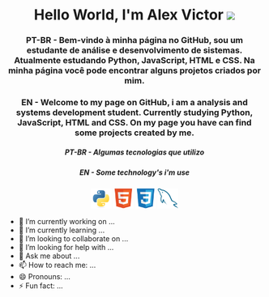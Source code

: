 <h1 align="center">Hello World, I'm Alex Victor <img src="https://raw.githubusercontent.com/kaueMarques/kaueMarques/master/hi.gif" width="30px"></h1>

<h3 align="center">
                   PT-BR - Bem-vindo à minha página no GitHub, sou um estudante de análise e desenvolvimento de sistemas. Atualmente estudando Python, JavaScript, HTML e CSS.
                    Na minha página você pode encontrar alguns projetos criados por mim.
</h3>
<h3 align="center">
                   EN - Welcome to my page on GitHub, i am a analysis and systems development student. Currently studying Python, JavaScript, HTML and CSS. 
                    On my page you have can find some projects created by me.
</h3>

  <h5 align="center">PT-BR - Algumas tecnologias que utilizo</h5>
  <h5 align="center">EN - Some technology's i'm use</h5>

<p align="center">
  <img src="https://raw.githubusercontent.com/devicons/devicon/master/icons/python/python-original.svg" alt="Python 3"  width="40" height="40"/>
  <img src="https://raw.githubusercontent.com/devicons/devicon/master/icons/html5/html5-original.svg" alt="HTML 5"  width="40" height="40"/>
  <img src="https://raw.githubusercontent.com/devicons/devicon/master/icons/css3/css3-original.svg" alt="CSS3"  width="40" height="40"/>
  <img src="https://raw.githubusercontent.com/devicons/devicon/master/icons/mysql/mysql-original.svg" alt="MySQL"  width="40" height="40"/>
</p>

- 🔭 I’m currently working on ...
- 🌱 I’m currently learning ...
- 👯 I’m looking to collaborate on ...
- 🤔 I’m looking for help with ...
- 💬 Ask me about ...
- 📫 How to reach me: ...
- 😄 Pronouns: ...
- ⚡ Fun fact: ...

